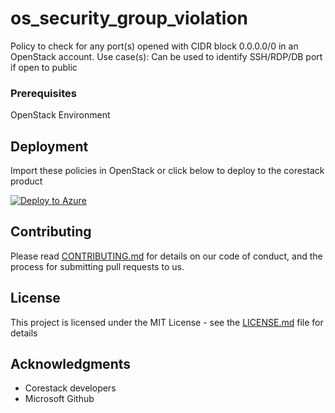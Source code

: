 
# os_security_group_violation

Policy to check for any port(s) opened with CIDR block 0.0.0.0/0 in an OpenStack account.
Use case(s): 
Can be used to identify SSH/RDP/DB port if open to public

### Prerequisites

OpenStack Environment

## Deployment

Import these policies in OpenStack or click below to deploy to the corestack product 

[![Deploy to Azure](https://docs.corestack.io/wp-content/uploads/2019/09/deploy-to-corestack.svg)](http://devserver.corestack.io/policy?repositories=github&external_redirect=true&name=os_security_group_violation&engine_type=null&services=Openstack&severity=high&classification=Security&sub_classification=Network&url=https://github.com/corestacklabs/Policies.git&path=AWS/managed/os_security_group_violation&recommendation_name=os_security_group_violation#/tenant)

## Contributing

Please read [CONTRIBUTING.md](https://gist.github.com/karthick-kk/30e4fd3f279492b4f040d5cd569d21d0) for details on our code of conduct, and the process for submitting pull requests to us.

## License

This project is licensed under the MIT License - see the [LICENSE.md](LICENSE.md) file for details

## Acknowledgments

* Corestack developers
* Microsoft Github

